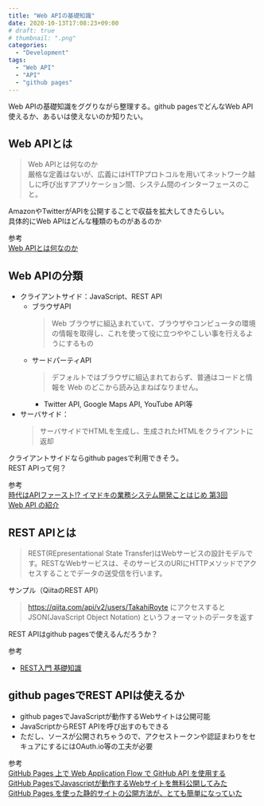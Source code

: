 ```yaml
---
title: "Web APIの基礎知識"
date: 2020-10-13T17:08:23+09:00
# draft: true
# thumbnail: ".png"
categories:
  - "Development"
tags:
  - "Web API"
  - "API"
  - "github pages"
---
```

Web APIの基礎知識をググりながら整理する。github pagesでどんなWeb API使えるか、あるいは使えないのか知りたい。

<!--more-->

## Web APIとは

> Web APIとは何なのか  
> 厳格な定義はないが、広義にはHTTPプロトコルを用いてネットワーク越しに呼び出すアプリケーション間、システム間のインターフェースのこと。

AmazonやTwitterがAPIを公開することで収益を拡大してきたらしい。  
具体的にWeb APIはどんな種類のものがあるのか

参考  
[Web APIとは何なのか](https://qiita.com/NagaokaKenichi/items/df4c8455ab527aeacf02)


## Web APIの分類

- クライアントサイド：JavaScript、REST API
    - ブラウザAPI
        > Web ブラウザに組込まれていて、ブラウザやコンピュータの環境の情報を取得し、これを使って役に立つややこしい事を行えるようにするもの
    - サードパーティAPI
        > デフォルトではブラウザに組込まれておらず、普通はコードと情報を Web のどこから読み込まねばなりません。
        - Twitter API, Google Maps API, YouTube API等
- サーバサイド：
    > サーバサイドでHTMLを生成し、生成されたHTMLをクライアントに返却

クライアントサイドならgithub pagesで利用できそう。  
REST APIって何？

参考   
[時代はAPIファースト!? イマドキの業務システム開発ことはじめ 第3回](https://www.knowledgewing.com/kw/blog/2017/03/201703300900.html)  
[Web API の紹介](https://developer.mozilla.org/ja/docs/Learn/JavaScript/Client-side_web_APIs/Introduction)

## REST APIとは
> REST(REpresentational State Transfer)はWebサービスの設計モデルです。RESTなWebサービスは、そのサービスのURIにHTTPメソッドでアクセスすることでデータの送受信を行います。

サンプル（QiitaのREST API）  
> https://qiita.com/api/v2/users/TakahiRoyte
> にアクセスするとJSON(JavaScript Object Notation) というフォーマットのデータを返す

REST APIはgithub pagesで使えるんだろうか？

参考  
- [REST入門 基礎知識](https://qiita.com/TakahiRoyte/items/949f4e88caecb02119aa)

## github pagesでREST APIは使えるか
- github pagesでJavaScriptが動作するWebサイトは公開可能
- JavaScriptからREST APIを呼び出すのもできる
- ただし、ソースが公開されちゃうので、アクセストークンや認証まわりをセキュアにするにはOAuth.io等の工夫が必要

参考  
[GitHub Pages 上で Web Application Flow で GitHub API を使用する](https://qiita.com/yuya_takeyama/items/5ee0fe953b0848cd63fb)  
[GitHub PagesでJavascriptが動作するWebサイトを無料公開してみた](https://www.apnari.com/entry/GitHubPages-intro)  
[GitHub Pages を使った静的サイトの公開方法が、とても簡単になっていた](https://www.tam-tam.co.jp/tipsnote/html_css/post11245.html)
